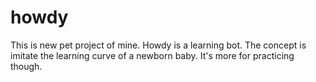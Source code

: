 # howdy
This is new pet project of mine. Howdy is a learning bot.
The concept is imitate the learning curve of a newborn baby.
It's more for practicing though.